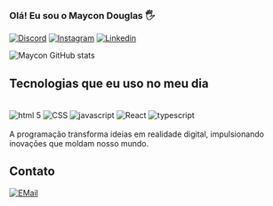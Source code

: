 ### Olá! Eu sou o Maycon Douglas 🖐️

[![Discord](https://img.shields.io/badge/Discord-7289DA?style=for-the-badge&logo=discord&logoColor=white)](https://discord.com/channels/@me)
[![Instagram](https://img.shields.io/badge/Instagram-E4405F?style=for-the-badge&logo=instagram&logoColor=white)](https://www.instagram.com/mayconrodrigues546/)
[![Linkedin](https://img.shields.io/badge/LinkedIn-0077B5?style=for-the-badge&logo=linkedin&logoColor=white)](https://www.linkedin.com/in/maycon-douglas-rodrigues-362477257/)

![Maycon GitHub stats](https://github-readme-stats.vercel.app/api?username=Maycon31&show_icons=true&theme=dracula)

## Tecnologias que eu uso no meu dia
<div style="display: inline_block"><br/>
  <img align="center" alt="html 5" src="https://img.shields.io/badge/HTML5-E34F26?style=for-the-badge&logo=html5&logoColor=white">
  <img align="center" alt="CSS" src="https://img.shields.io/badge/CSS-239120?&style=for-the-badge&logo=css3&logoColor=white">
  <img align="center" alt="javascript" src="https://img.shields.io/badge/JavaScript-F7DF1E?style=for-the-badge&logo=javascript&logoColor=black">
  <img align="center" alt="React" src="https://img.shields.io/badge/React-20232A?style=for-the-badge&logo=react&logoColor=61DAFB">
  <img align="center" alt="typescript" src="https://img.shields.io/badge/TypeScript-007ACC?style=for-the-badge&logo=typescript&logoColor=white">
</div><br>
A programação transforma ideias em realidade digital, impulsionando inovações que moldam nosso mundo.

## Contato
[![EMail](https://img.shields.io/badge/Gmail-D14836?style=for-the-badge&logo=gmail&logoColor=white)](may.mr344@gmail.com)



